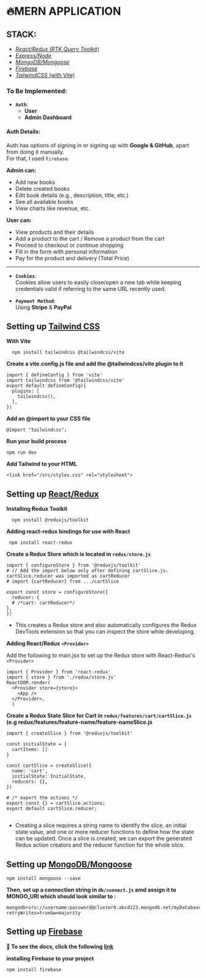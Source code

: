 
# 🔥MERN APPLICATION

## STACK:

- [*React/Redux (RTK Query Toolkit)*](#setting-up-reactredux) 
- [*Express/Node*](#setting-up-expressnode)  
- [*MongoDB/Mongoose*](#setting-up-mongodbmongoose)  
- [*Firebase*](#setting-up-firebase) 
- [*TailwindCSS* (with Vite)](#setting-up-tailwind-css)


###  To Be Implemented:
- **`Auth`**:
    - **User**  
    - **Admin Dashboard**  

#### Auth Details:
Auth has options of signing in or signing up with **Google & GitHub**, apart from doing it manually.  
For that, I used `Firebase`.  

**Admin can:**  
- Add new books  
- Delete created books  
- Edit book details (e.g., description, title, etc.)  
- See all available books  
- View charts like revenue, etc.  

**User can:**  
- View products and their details  
- Add a product to the cart / Remove a product from the cart  
- Proceed to checkout or continue shopping  
- Fill in the form with personal information  
- Pay for the product and delivery (Total Price)  

---

- **`Cookies`**:  
  Cookies allow users to easily close/open a new tab while keeping credentials valid if referring to the same URL recently used.  

- **`Payment Method`**:  
  Using **Stripe** & **PayPal**  


## Setting up [Tailwind CSS](https://tailwindcss.com/docs/installation/using-vite)
**With Vite**
``` shell
  npm install tailwindcss @tailwindcss/vite
```
**Create a vite.config.js file and add the @tailwindcss/vite plugin to it**
```shell
import { defineConfig } from 'vite'
import tailwindcss from '@tailwindcss/vite'
export default defineConfig({
  plugins: [
    tailwindcss(),
  ],
})
```
**Add an @import to your CSS file**
```shell
@import "tailwindcss";
```
**Run your build process**
```shell
npm run dev
```
**Add Tailwind to your HTML**
```shell
<link href="/src/styles.css" rel="stylesheet">
```



## Setting up [React/Redux](https://redux.js.org/introduction/getting-started)
**Installing Redux Toolkit**
``` shell
  npm install @reduxjs/toolkit
```
**Adding react-redux bindings for use with React**
```shell
 npm install react-redux
```
**Create a Redux Store which is located in `redux/store.js`**
>

```shell
import { configureStore } from '@reduxjs/toolkit'
# // Add the import below only after defining cartSlice.js. cartSlice.reducer was imported as cartReducer
# import {cartReducer} from .../cartSlice

export const store = configureStore({
  reducer: {
  # /*cart: cartReducer*/
},
})
```
* This creates a Redux store and also automatically configures the Redux DevTools extension so that you can inspect the store while developing.

**Adding React/Redux `<Provider>`**
>
Add the following to main.jsx to set up the Redux store with React-Redux's `<Provider>`
```shell
import { Provider } from 'react-redux'
import { store } from './redux/store.js'
ReactDOM.render(
  <Provider store={store}>
    <App />
  </Provider>,
  )
```
**Create a Redux State Slice for Cart in `redux/features/cart/cartSlice.js` (e.g redux/features/feature-name/feature-nameSlice.js**

```shell
import { createSlice } from '@reduxjs/toolkit'

const initialState = {
  cartItems: []
}

const cartSlice = createSlice({
  name: 'cart',
  initialState: InitialState,
  reducers: {},
})

# /* export the actions */
export const {} = cartSlice.actions; 
export default cartSlice.reducer;


```
* Creating a slice requires a string name to identify the slice, an initial state value, and one or more reducer functions to define how the state can be updated. Once a slice is created, we can export the generated Redux action creators and the reducer function for the whole slice.
## Setting up [MongoDB/Mongoose]()
``` shell
npm install mongoose --save

```
**Then, set up  a connection string in `db/connect.js`  amd  assign it to MONGO_URI which should look similar to :**
```shell
mongodb+srv://username:password@cluster0.abcd123.mongodb.net/myDatabase?retryWrites=true&w=majority

```
## Setting up [Firebase](https://firebase.google.com/)
**🔗 To see the docs, click the following [link](https://firebase.google.com/docs/auth/web/start)**
>
**installing Firebase to your project**
``` shell
npm install firebase
```
